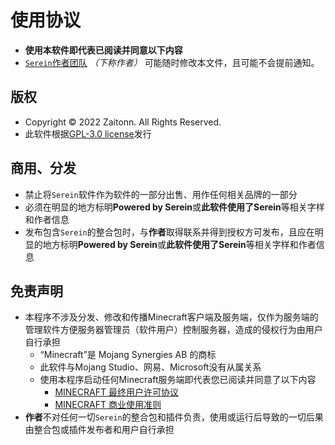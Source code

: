 # 使用协议

- **使用本软件即代表已阅读并同意以下内容**
- [`Serein`作者团队](https://github.com/orgs/SereinDev) *（下称作者）* 可能随时修改本文件，且可能不会提前通知。

## 版权

- Copyright © 2022 Zaitonn. All Rights Reserved.
- 此软件根据[GPL-3.0 license](https://www.gnu.org/licenses/gpl-3.0.zh-cn.html)发行

## 商用、分发

- 禁止将`Serein`软件作为软件的一部分出售、用作任何相关品牌的一部分
- 必须在明显的地方标明**Powered by Serein**或**此软件使用了Serein**等相关字样和作者信息
- 发布包含`Serein`的整合包时，与**作者**取得联系并得到授权方可发布，且应在明显的地方标明**Powered by Serein**或**此软件使用了Serein**等相关字样和作者信息

## 免责声明

- 本程序不涉及分发、修改和传播Minecraft客户端及服务端，仅作为服务端的管理软件方便服务器管理员（软件用户）控制服务器，造成的侵权行为由用户自行承担
  - “Minecraft”是 Mojang Synergies AB 的商标
  - 此软件与Mojang Studio、网易、Microsoft没有从属关系
  - 使用本程序启动任何Minecraft服务端即代表您已阅读并同意了以下内容
    - [MINECRAFT 最终用户许可协议](https://www.minecraft.net/zh-hans/eula)
    - [MINECRAFT 商业使用准则](https://account.mojang.com/documents/commercial_guidelines)
- **作者**不对任何一切`Serein`的整合包和插件负责，使用或运行后导致的一切后果由整合包或插件发布者和用户自行承担
